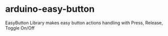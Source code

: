arduino-easy-button
===================

EasyButton Library makes easy button actions handling with Press, Release, Toggle On/Off
